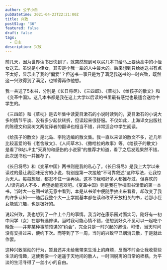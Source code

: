 ```yaml
---
author: 公子小白
pubDatetime: 2021-04-23T22:21:00Z
title: 兴致
postSlug: "36"
featured: false
draft: false
tags:
  - 日志
description: 兴致
---
```


前几天，因为世界读书日快到了，就突然想到可以买几本书给马上要读高中的小侄女送去。虽说是小侄女，其实是小我一辈的人中最大的。后来想到只给她送书有点不太好，显示出了我的“偏爱”？但送书一事只是为了满足我送书的一时兴致，既然这一兴致得到了满足，也懒得再作他想。

我一共送了5本书，分别是《长日将尽》、《三四郎》、《草枕》、《给孩子的散文》和《变革中国》。这几本书都是我在这上大学以后读的书里最有感觉也最适合送给中学生的。

《三四郎》和《草枕》是去年集中读夏目漱石的小说时读到的，夏目漱石的小说大多的情节平淡、没有多少起伏转折，但读起来很舒服。不仅如此，上海译文出版社的陈德文和吴树文两位译者的翻译也相当不错，非常适合中学生阅读。

《给孩子的散文》是北岛、李陀选编的散文集。我一直以来读的散文不多，近几年比较喜爱的有《老舍散文》、《人间草木》、《撒哈拉的故事》等。《给孩子的散文》是看了B站UP主“天真的和感伤的小说家”的推荐才知道，看了之后发现果然不错，此次送书也一并推荐了。

《长日将尽》和《变革中国》两书则是我的私心了。《长日将尽》是我上大学以来读过的最让我回味无穷的小说，特别是第一次接触“不可靠叙述”这种写法，让我惊为天人。每每想起，都忍不住一读再读。这本书我和好多人都推荐过，但喜欢的人/读完的人不多，希望她能喜欢吧。《变革中国》则是我在学校图书馆借的第一本书，当时大一在图书馆无意中看到，本是从书架中便随手抽出来看看，却改变了我的许多认知——随后我整个大一上学期基本都在读和改革开放相关的书，若那小侄女能感兴趣，也是极好的。

说起兴致，我也想到了一件上个月的事情。我当时在康乐园对面实习，刚好有一初中同学（女）在那有选修课。当时我可能心情不错，便想到好久不见可以一起吃个晚饭——并非某种事前预谋的“约会”，完全只是一时兴起的邀请。可惜，当天时间没有安排过来，便约下次。而等到了下一周，当时的兴致早已烟消云散，于是就此作罢。

这种兴致驱动的行为，暂且还并未给我带来生活上的麻烦，反而不时会让我收获些生活的情趣，这使我像一个逍遥于天地间的散人，一时间脱离的日常的桎梏，为平淡的生活寻得了一丝小小的自由。
